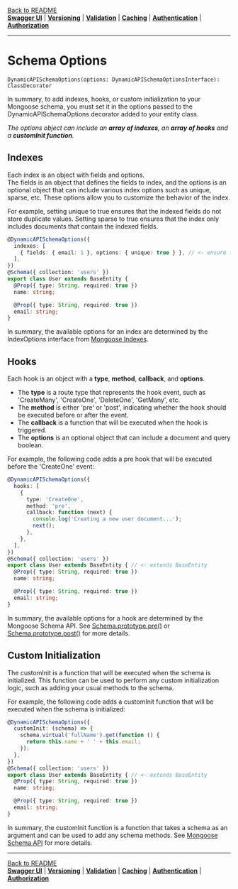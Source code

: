 [Back to README](https://github.com/MikeDev75015/mongodb-dynamic-api/blob/develop/README.md)
<br>**[Swagger UI](https://github.com/MikeDev75015/mongodb-dynamic-api/blob/develop/README/swagger-ui.md)**
| **[Versioning](https://github.com/MikeDev75015/mongodb-dynamic-api/blob/develop/README/versioning.md)**
| **[Validation](https://github.com/MikeDev75015/mongodb-dynamic-api/blob/develop/README/validation.md)**
| **[Caching](https://github.com/MikeDev75015/mongodb-dynamic-api/blob/develop/README/caching.md)**
| **[Authentication](https://github.com/MikeDev75015/mongodb-dynamic-api/blob/develop/README/authentication.md)**
| **[Authorization](https://github.com/MikeDev75015/mongodb-dynamic-api/blob/develop/README/authorization.md)**

___

# Schema Options
`DynamicAPISchemaOptions(options: DynamicAPISchemaOptionsInterface): ClassDecorator`

In summary, to add indexes, hooks, or custom initialization to your Mongoose schema,
you must set it in the options passed to the DynamicAPISchemaOptions decorator
added to your entity class.

*The options object can include an **array of indexes**, an **array of hooks** and a **customInit function**.*

## Indexes

Each index is an object with fields and options.
<br>The fields is an object that defines the fields to index, and the options is an optional object that can include various index options such as unique, sparse, etc.
These options allow you to customize the behavior of the index.

For example, setting unique to true ensures that the indexed fields do not store duplicate values.
Setting sparse to true ensures that the index only includes documents that contain the indexed fields.

```typescript
@DynamicAPISchemaOptions({
  indexes: [
    { fields: { email: 1 }, options: { unique: true } }, // <- ensure that the email field is unique
  ],
})
@Schema({ collection: 'users' })
export class User extends BaseEntity {
  @Prop({ type: String, required: true })
  name: string;

  @Prop({ type: String, required: true })
  email: string;
}
```

In summary, the available options for an index are determined by the IndexOptions interface from [Mongoose Indexes](https://mongoosejs.com/docs/guide.html#indexes).

## Hooks

Each hook is an object with a **type**, **method**, **callback**, and **options**.
- The **type** is a route type that represents the hook event, such as 'CreateMany', 'CreateOne', 'DeleteOne',
'GetMany', etc.
- The **method** is either 'pre' or 'post', indicating whether the hook should be executed before or after the
event.
- The **callback** is a function that will be executed when the hook is triggered.
- The **options** is an optional object that can include a document and query boolean.

For example, the following code adds a pre hook that will be executed before the 'CreateOne' event:

```typescript
@DynamicAPISchemaOptions({
  hooks: [
    {
      type: 'CreateOne',
      method: 'pre',
      callback: function (next) {
        console.log('Creating a new user document...');
        next();
      },
    },
  ],
})
@Schema({ collection: 'users' })
export class User extends BaseEntity { // <- extends BaseEntity
  @Prop({ type: String, required: true })
  name: string;

  @Prop({ type: String, required: true })
  email: string;
}
```

In summary, the available options for a hook are determined by the Mongoose Schema API. See
[Schema.prototype.pre()](https://mongoosejs.com/docs/api/schema.html#Schema.prototype.pre())
or [Schema.prototype.post()](https://mongoosejs.com/docs/api/schema.html#Schema.prototype.post())
for more details.

## Custom Initialization

The customInit is a function that will be executed when the schema is initialized.
This function can be used to perform any custom initialization logic, such as adding your usual methods to the schema.

For example, the following code adds a customInit function that will be executed when the schema is initialized:

```typescript
@DynamicAPISchemaOptions({
  customInit: (schema) => {
    schema.virtual('fullName').get(function () {
      return this.name + ' ' + this.email;
    });
  },
})
@Schema({ collection: 'users' })
export class User extends BaseEntity { // <- extends BaseEntity
  @Prop({ type: String, required: true })
  name: string;

  @Prop({ type: String, required: true })
  email: string;
}
```

In summary, the customInit function is a function that takes a schema as an argument and can be used to add any schema methods. See [Mongoose Schema API](https://mongoosejs.com/docs/api/schema.html) for more details.

___

[Back to README](https://github.com/MikeDev75015/mongodb-dynamic-api/blob/develop/README.md)
<br>**[Swagger UI](https://github.com/MikeDev75015/mongodb-dynamic-api/blob/develop/README/swagger-ui.md)**
| **[Versioning](https://github.com/MikeDev75015/mongodb-dynamic-api/blob/develop/README/versioning.md)**
| **[Validation](https://github.com/MikeDev75015/mongodb-dynamic-api/blob/develop/README/validation.md)**
| **[Caching](https://github.com/MikeDev75015/mongodb-dynamic-api/blob/develop/README/caching.md)**
| **[Authentication](https://github.com/MikeDev75015/mongodb-dynamic-api/blob/develop/README/authentication.md)**
| **[Authorization](https://github.com/MikeDev75015/mongodb-dynamic-api/blob/develop/README/authorization.md)**


<br>
<br>
<br>